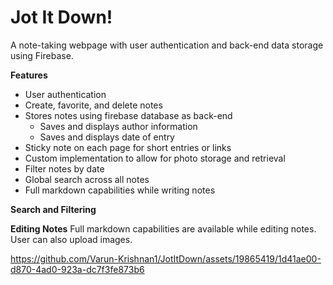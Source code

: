 # Jot It Down!

A note-taking webpage with user authentication and back-end data storage using Firebase.

**Features**
* User authentication
* Create, favorite, and delete notes
* Stores notes using firebase database as back-end
  * Saves and displays author information
  * Saves and displays date of entry
* Sticky note on each page for short entries or links
* Custom implementation to allow for photo storage and retrieval
* Filter notes by date
* Global search across all notes 
* Full markdown capabilities while writing notes

**Search and Filtering**


**Editing Notes**
Full markdown capabilities are available while editing notes. User can also upload images.

https://github.com/Varun-Krishnan1/JotItDown/assets/19865419/1d41ae00-d870-4ad0-923a-dc7f3fe873b6


